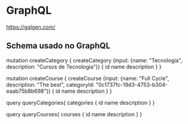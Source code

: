 # GraphQL
https://gqlgen.com/

## Schema usado no GraphQL

mutation createCategory {
  createCategory (input: {name: "Tecnologia", description: "Cursos de Tecnologia"}) {
    id
    name
    description
  }
}

mutation createCourse {
  createCourse (input: {name: "Full Cycle", description: "The best", categoryId: "0c1737fc-19d3-4753-b304-eaab75b8b698"}) {
    id
    name
    description
  }
}

query queryCategories{
  categories {
    id
    name
    description
  }
}

query queryCourses{
  courses {
    id
    name
    description
  }
}